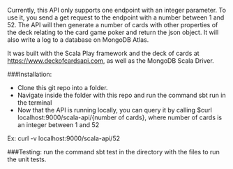 Currently, this API only supports one endpoint with an integer parameter.
To use it, you send a get request to the endpoint with a number between 1 and 52.
The API will then generate a number of cards with other properties of the deck relating
to the card game poker and return the json object. It will also write a log to a database on MongoDB Atlas.

It was built with the Scala Play framework and the deck of cards
at https://www.deckofcardsapi.com, as well as the MongoDB Scala Driver.

###Installation:
- Clone this git repo into a folder.
- Navigate inside the folder with this repo and run the command sbt run in the terminal
- Now that the API is running locally, you can query it by calling
$curl localhost:9000/scala-api/{number of cards}, where number of cards is an integer between 1 and 52

Ex: curl -v localhost:9000/scala-api/52

###Testing:
run the command sbt test in the directory with the files to run the unit tests.